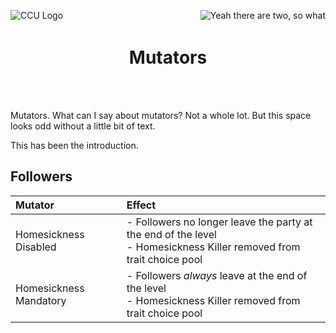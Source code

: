 ﻿<p align="left">
<img src="../Images/CCU_160x160.png" alt="CCU Logo" align="left">
<img src="../Images/CCU_160x160.png" alt="Yeah there are two, so what" align="right">
</p>

<h1 align="center">
<br>
Mutators
</h1>
<br><br>

Mutators. What can I say about mutators? Not a whole lot. But this space looks odd without a little bit of text. 

This has been the introduction.

##			Followers
|Mutator											|Effect													|
|:--------------------------------------------------|:------------------------------------------------------|
|Homesickness Disabled								|- Followers no longer leave the party at the end of the level<br>- Homesickness Killer removed from trait choice pool
|Homesickness Mandatory								|- Followers *always* leave at the end of the level<br>- Homesickness Killer removed from trait choice pool